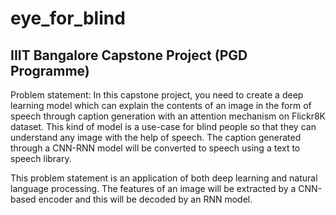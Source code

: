 # eye_for_blind
## IIIT Bangalore Capstone Project (PGD Programme)
Problem statement: In this capstone project, you need to create a deep learning model which can explain the contents of an image in the form of speech through caption generation with an attention mechanism on Flickr8K dataset. This kind of model is a use-case for blind people so that they can understand any image with the help of speech. The caption generated through a CNN-RNN model will be converted to speech using a text to speech library. 

 
This problem statement is an application of both deep learning and natural language processing. The features of an image will be extracted by a CNN-based encoder and this will be decoded by an RNN model.
